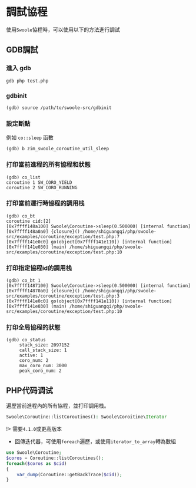 # 調試協程

使用`Swoole`協程時，可以使用以下的方法進行調試

## GDB調試

### 進入 gdb <!-- {docsify-ignore} -->

```shell
gdb php test.php
```

### gdbinit <!-- {docsify-ignore} -->

```shell
(gdb) source /path/to/swoole-src/gdbinit
```

### 設定斷點 <!-- {docsify-ignore} -->

例如 `co::sleep` 函數

```shell
(gdb) b zim_swoole_coroutine_util_sleep
```

### 打印當前進程的所有協程和狀態 <!-- {docsify-ignore} -->

```shell
(gdb) co_list 
coroutine 1 SW_CORO_YIELD
coroutine 2 SW_CORO_RUNNING
```

### 打印當前運行時協程的調用栈 <!-- {docsify-ignore} -->

```shell
(gdb) co_bt 
coroutine cid:[2]
[0x7ffff148a100] Swoole\Coroutine->sleep(0.500000) [internal function]
[0x7ffff148a0a0] {closure}() /home/shiguangqi/php/swoole-src/examples/coroutine/exception/test.php:7 
[0x7ffff141e0c0] go(object[0x7ffff141e110]) [internal function]
[0x7ffff141e030] (main) /home/shiguangqi/php/swoole-src/examples/coroutine/exception/test.php:10
```

### 打印指定協程id的調用栈 <!-- {docsify-ignore} -->

``` shell
(gdb) co_bt 1
[0x7ffff1487100] Swoole\Coroutine->sleep(0.500000) [internal function]
[0x7ffff14870a0] {closure}() /home/shiguangqi/php/swoole-src/examples/coroutine/exception/test.php:3 
[0x7ffff141e0c0] go(object[0x7ffff141e110]) [internal function]
[0x7ffff141e030] (main) /home/shiguangqi/php/swoole-src/examples/coroutine/exception/test.php:10 
```

### 打印全局協程的狀態 <!-- {docsify-ignore} -->

```shell
(gdb) co_status 
	 stack_size: 2097152
	 call_stack_size: 1
	 active: 1
	 coro_num: 2
	 max_coro_num: 3000
	 peak_coro_num: 2
```

## PHP代码调试

遍歷當前進程內的所有協程，並打印調用栈。

```php
Swoole\Coroutine::listCoroutines(): Swoole\Coroitine\Iterator
```

!> 需要`4.1.0`或更高版本

* 回傳迭代器，可使用`foreach`遍歷，或使用`iterator_to_array`轉為數組

```php
use Swoole\Coroutine;
$coros = Coroutine::listCoroutines();
foreach($coros as $cid)
{
	var_dump(Coroutine::getBackTrace($cid));
}
```
